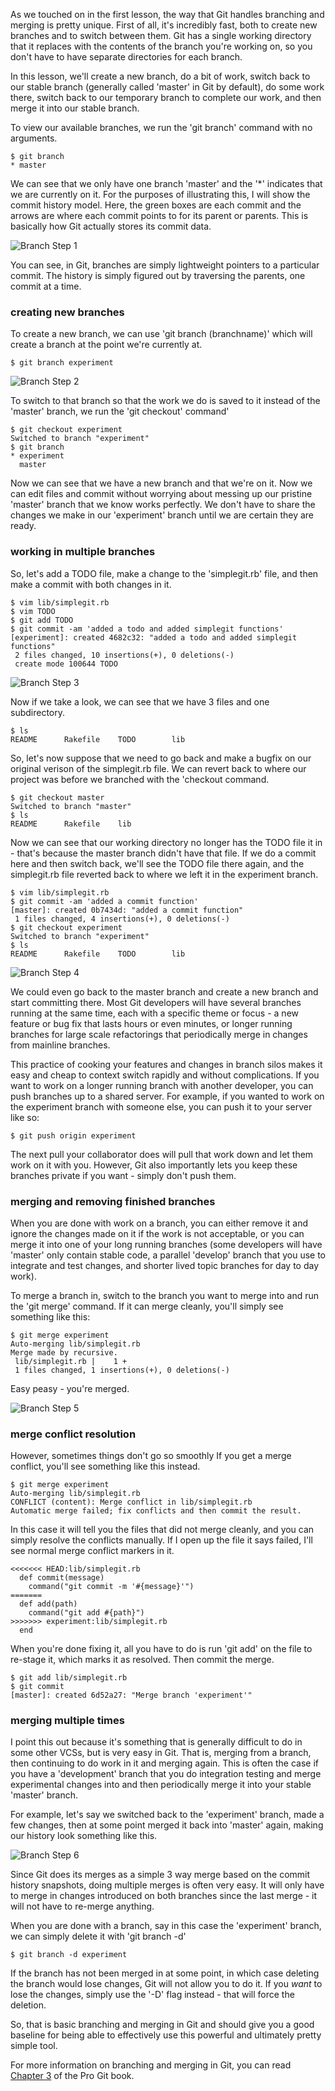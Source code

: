 As we touched on in the first lesson, the way that Git handles branching and
merging is pretty unique.  First of all, it's incredibly fast, both to create
new branches and to switch between them. Git has a single working directory
that it replaces with the contents of the branch you're working on, so you
don't have to have separate directories for each branch.

In this lesson, we'll create a new branch, do a bit of work, switch back to
our stable branch (generally called 'master' in Git by default), do some work
there, switch back to our temporary branch to complete our work, and then
merge it into our stable branch.

To view our available branches, we run the 'git branch' command with no
arguments.

	$ git branch
	* master

We can see that we only have one branch 'master' and the '\*' indicates that we
are currently on it.  For the purposes of illustrating this, I will show the
commit history model.  Here, the green boxes are each commit and the arrows
are where each commit points to for its parent or parents.  This is basically
how Git actually stores its commit data.

![Branch Step 1](../images/branch/step1.png)

You can see, in Git, branches are simply lightweight pointers to a particular
commit.  The history is simply figured out by traversing the parents, one
commit at a time.

### creating new branches ###

To create a new branch, we can use 'git branch (branchname)' which will create
a branch at the point we're currently at.

	$ git branch experiment

![Branch Step 2](../images/branch/step2.png)

To switch to that branch so that the work we do is saved to it instead of the
'master' branch, we run the 'git checkout' command'

	$ git checkout experiment
	Switched to branch "experiment"
	$ git branch
	* experiment
	  master

Now we can see that we have a new branch and that we're on it. Now we can edit
files and commit without worrying about messing up our pristine 'master' branch
that we know works perfectly.  We don't have to share the changes we make in our
'experiment' branch until we are certain they are ready.

### working in multiple branches ###

So, let's add a TODO file, make a change to the 'simplegit.rb' file, and then
make a commit with both changes in it.

	$ vim lib/simplegit.rb
	$ vim TODO
	$ git add TODO
	$ git commit -am 'added a todo and added simplegit functions'
	[experiment]: created 4682c32: "added a todo and added simplegit functions"
	 2 files changed, 10 insertions(+), 0 deletions(-)
	 create mode 100644 TODO

![Branch Step 3](../images/branch/step3.png)

Now if we take a look, we can see that we have 3 files and one subdirectory.

	$ ls
	README		Rakefile	TODO		lib

So, let's now suppose that we need to go back and make a bugfix on our original
verison of the simplegit.rb file.  We can revert back to where our project
was before we branched with the 'checkout command.

	$ git checkout master
	Switched to branch "master"
	$ ls
	README		Rakefile	lib

Now we can see that our working directory no longer has the TODO file it in -
that's because the master branch didn't have that file.  If we do a commit here
and then switch back, we'll see the TODO file there again, and the simplegit.rb
file reverted back to where we left it in the experiment branch.

	$ vim lib/simplegit.rb
	$ git commit -am 'added a commit function'
	[master]: created 0b7434d: "added a commit function"
	 1 files changed, 4 insertions(+), 0 deletions(-)
	$ git checkout experiment
	Switched to branch "experiment"
	$ ls
	README		Rakefile	TODO		lib

![Branch Step 4](../images/branch/step4.png)

We could even go back to the master branch and create a new branch and start
committing there.  Most Git developers will have several branches running at
the same time, each with a specific theme or focus - a new feature or bug fix
that lasts hours or even minutes, or longer running branches for large scale
refactorings that periodically merge in changes from mainline branches.

This practice of cooking your features and changes in branch silos makes it
easy and cheap to context switch rapidly and without complications.  If you
want to work on a longer running branch with another developer, you can push
branches up to a shared server.  For example, if you wanted to work on the
experiment branch with someone else, you can push it to your server like so:

	$ git push origin experiment

The next pull your collaborator does will pull that work down and let them
work on it with you.  However, Git also importantly lets you keep these branches
private if you want - simply don't push them.

### merging and removing finished branches ###

When you are done with work on a branch, you can either remove it and ignore
the changes made on it if the work is not acceptable, or you can merge it
into one of your long running branches (some developers will have 'master' only
contain stable code, a parallel 'develop' branch that you use to integrate and
test changes, and shorter lived topic branches for day to day work).

To merge a branch in, switch to the branch you want to merge into and run
the 'git merge' command.  If it can merge cleanly, you'll simply see something
like this:

	$ git merge experiment
	Auto-merging lib/simplegit.rb
	Merge made by recursive.
	 lib/simplegit.rb |    1 +
	 1 files changed, 1 insertions(+), 0 deletions(-)

Easy peasy - you're merged.

![Branch Step 5](../images/branch/step5.png)

### merge conflict resolution ###

However, sometimes things don't go so smoothly
If you get a merge conflict, you'll see something like this instead.

	$ git merge experiment
	Auto-merging lib/simplegit.rb
	CONFLICT (content): Merge conflict in lib/simplegit.rb
	Automatic merge failed; fix conflicts and then commit the result.

In this case it will tell you the files that did not merge cleanly, and you
can simply resolve the conflicts manually.  If I open up the file it says
failed, I'll see normal merge conflict markers in it.

	<<<<<<< HEAD:lib/simplegit.rb
	  def commit(message)
	    command("git commit -m '#{message}'")
	=======
	  def add(path)
	    command("git add #{path}")
	>>>>>>> experiment:lib/simplegit.rb
	  end

When you're done fixing it, all you have to do is run 'git add' on the file
to re-stage it, which marks it as resolved.  Then commit the merge.

	$ git add lib/simplegit.rb
	$ git commit
	[master]: created 6d52a27: "Merge branch 'experiment'"

### merging multiple times ###

I point this out because it's something that is generally difficult to do in
some other VCSs, but is very easy in Git.  That is, merging from a branch, then
continuing to do work in it and merging again.  This is often the case if you
have a 'development' branch that you do integration testing and merge experimental
changes into and then periodically merge it into your stable 'master' branch.

For example, let's say we switched back to the 'experiment' branch, made a few
changes, then at some point merged it back into 'master' again, making our
history look something like this.

![Branch Step 6](../images/branch/step6.png)

Since Git does its merges as a simple 3 way merge based on the commit history
snapshots, doing multiple merges is often very easy.  It will only have to
merge in changes introduced on both branches since the last merge - it will not
have to re-merge anything.

When you are done with a branch, say in this case the 'experiment' branch, we
can simply delete it with 'git branch -d'

	$ git branch -d experiment

If the branch has not been merged in at some point, in which case deleting the
branch would lose changes, Git will not allow you to do it.  If you _want_ to
lose the changes, simply use the '-D' flag instead - that will force the
deletion.

So, that is basic branching and merging in Git and should give you a good
baseline for being able to effectively use this powerful and ultimately pretty
simple tool.

For more information on branching and merging in Git, you can read [Chapter 3](http://git-scm.com/book/en/Git-Branching)
of the Pro Git book.